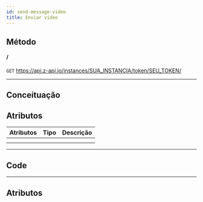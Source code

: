 ```yaml
---
id: send-message-video
title: Enviar video
---
```


## Método

#### /

`GET` https://api.z-api.io/instances/SUA_INSTANCIA/token/SEU_TOKEN/

---

## Conceituação

## Atributos

| Atributos | Tipo | Descrição |
| :-------- | :--: | :-------- |
|           |      |           |
|           |      |           |

---

## Code

---

## Atributos
